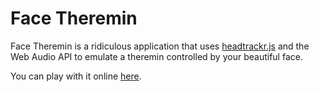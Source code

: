 # Face Theremin

Face Theremin is a ridiculous application that uses [headtrackr.js](https://github.com/auduno/headtrackr/) and the Web Audio API to emulate a theremin controlled by your beautiful face.

You can play with it online [here](http://stevekinney.github.io/face-theremin).
